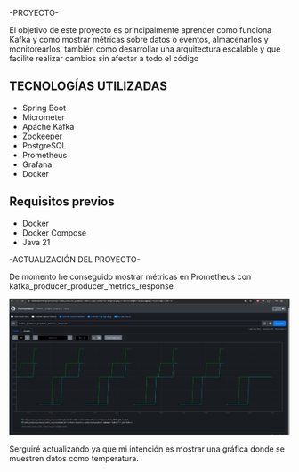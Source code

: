 -PROYECTO-

El objetivo de este proyecto es principalmente aprender como funciona Kafka y como mostrar métricas sobre datos o eventos, almacenarlos y monitorearlos, también como desarrollar una arquitectura escalable y que facilite realizar cambios sin afectar a todo el código

## TECNOLOGÍAS UTILIZADAS

- Spring Boot
- Micrometer 
- Apache Kafka 
- Zookeeper 
- PostgreSQL 
- Prometheus 
- Grafana 
- Docker 

## Requisitos previos

- Docker
- Docker Compose
- Java 21

-ACTUALIZACIÓN DEL PROYECTO-

De momento he conseguido mostrar métricas en Prometheus con kafka_producer_producer_metrics_response

![Prometheus graphic](images/Metrica.JPG)

Serguiré actualizando ya que mi intención es mostrar una gráfica donde se muestren datos como temperatura.




